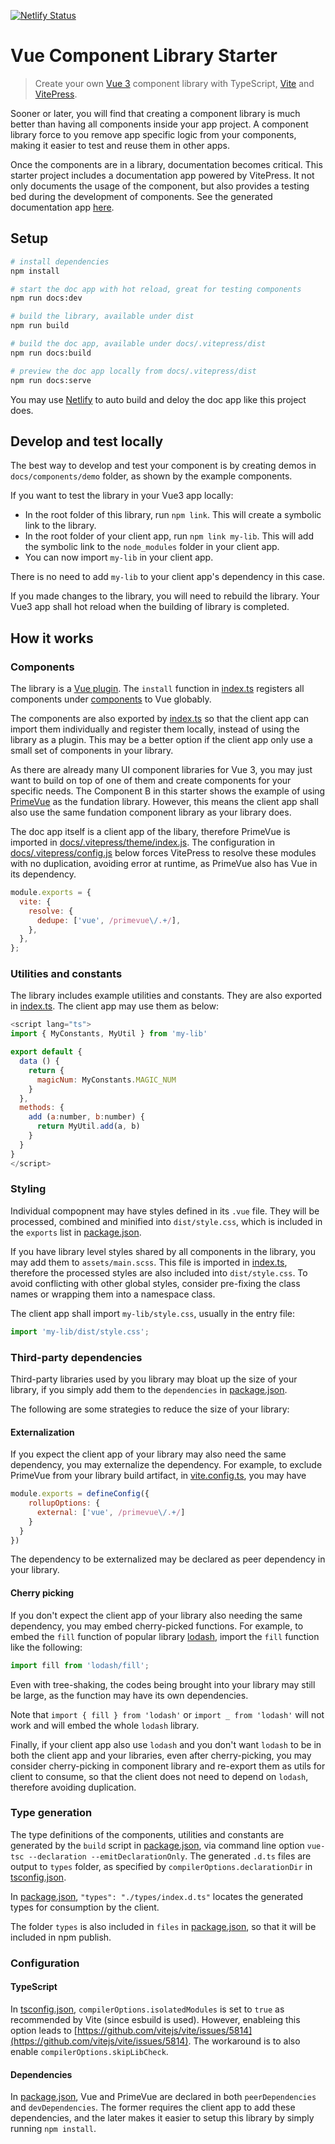 [![Netlify Status](https://api.netlify.com/api/v1/badges/b1b84831-789e-4629-a9e3-55a36e136653/deploy-status)](https://app.netlify.com/sites/sharp-babbage-154f0a/deploys)

# Vue Component Library Starter

> Create your own [Vue 3](https://v3.vuejs.org/) component library with TypeScript, [Vite](https://vitejs.dev) and [VitePress](https://vitepress.vuejs.org/).

Sooner or later, you will find that creating a component library is much better than having all components inside your app project. A component library force to you remove app specific logic from your components, making it easier to test and reuse them in other apps.

Once the components are in a library, documentation becomes critical. This starter project includes a documentation app powered by VitePress. It not only documents the usage of the component, but also provides a testing bed during the development of components. See the generated documentation app [here](https://sharp-babbage-154f0a.netlify.com/).

## Setup

```bash
# install dependencies
npm install

# start the doc app with hot reload, great for testing components
npm run docs:dev

# build the library, available under dist
npm run build

# build the doc app, available under docs/.vitepress/dist
npm run docs:build

# preview the doc app locally from docs/.vitepress/dist
npm run docs:serve
```

You may use [Netlify](https://www.netlify.com/) to auto build and deloy the doc app like this project does.

## Develop and test locally

The best way to develop and test your component is by creating demos in `docs/components/demo` folder, as shown by the example components.

If you want to test the library in your Vue3 app locally:

- In the root folder of this library, run `npm link`. This will create a symbolic link to the library.
- In the root folder of your client app, run `npm link my-lib`. This will add the symbolic link to the `node_modules` folder in your client app.
- You can now import `my-lib` in your client app.

There is no need to add `my-lib` to your client app's dependency in this case.

If you made changes to the library, you will need to rebuild the library. Your Vue3 app shall hot reload when the building of library is completed.

## How it works

### Components

The library is a [Vue plugin](https://v3.vuejs.org/guide/plugins.html). The `install` function in [index.ts](src/index.ts) registers all components under [components](src/components) to Vue globably.

The components are also exported by [index.ts](src/index.ts) so that the client app can import them individually and register them locally, instead of using the library as a plugin. This may be a better option if the client app only use a small set of components in your library.

As there are already many UI component libraries for Vue 3, you may just want to build on top of one of them and create components for your specific needs. The Component B in this starter shows the example of using [PrimeVue](https://www.primefaces.org/primevue/) as the fundation library. However, this means the client app shall also use the same fundation component library as your library does.

The doc app itself is a client app of the libary, therefore PrimeVue is imported in [docs/.vitepress/theme/index.js](docs/.vitepress/theme/index.js). The configuration in [docs/.vitepress/config.js](docs/.vitepress/config.js) below forces VitePress to resolve these modules with no duplication, avoiding error at runtime, as PrimeVue also has Vue in its dependency.

```js
module.exports = {
  vite: {
    resolve: {
      dedupe: ['vue', /primevue\/.+/],
    },
  },
};
```

### Utilities and constants

The library includes example utilities and constants. They are also exported in [index.ts](src/index.ts). The client app may use them as below:

```js
<script lang="ts">
import { MyConstants, MyUtil } from 'my-lib'

export default {
  data () {
    return {
      magicNum: MyConstants.MAGIC_NUM
    }
  },
  methods: {
    add (a:number, b:number) {
      return MyUtil.add(a, b)
    }
  }
}
</script>
```

### Styling

Individual compopnent may have styles defined in its `.vue` file. They will be processed, combined and minified into `dist/style.css`, which is included in the `exports` list in [package.json](package.json).

If you have library level styles shared by all components in the library, you may add them to `assets/main.scss`. This file is imported in [index.ts](src/index.ts), therefore the processed styles are also included into `dist/style.css`. To avoid conflicting with other global styles, consider pre-fixing the class names or wrapping them into a namespace class.

The client app shall import `my-lib/style.css`, usually in the entry file:

```js
import 'my-lib/dist/style.css';
```

### Third-party dependencies

Third-party libraries used by you library may bloat up the size of your library, if you simply add them to the `dependencies` in [package.json](package.json).

The following are some strategies to reduce the size of your library:

#### Externalization

If you expect the client app of your library may also need the same dependency, you may externalize the dependency. For example, to exclude PrimeVue from your library build artifact, in [vite.config.ts](vite.config.ts), you may have

```js
module.exports = defineConfig({
    rollupOptions: {
      external: ['vue', /primevue\/.+/]
    }
  }
})
```

The dependency to be externalized may be declared as peer dependency in your library.

#### Cherry picking

If you don't expect the client app of your library also needing the same dependency, you may embed cherry-picked functions. For example, to embed the `fill` function of popular library [lodash](https://lodash.com), import the `fill` function like the following:

```js
import fill from 'lodash/fill';
```

Even with tree-shaking, the codes being brought into your library may still be large, as the function may have its own dependencies.

Note that `import { fill } from 'lodash'` or `import _ from 'lodash'` will not work and will embed the whole `lodash` library.

Finally, if your client app also use `lodash` and you don't want `lodash` to be in both the client app and your libraries, even after cherry-picking, you may consider cherry-picking in component library and re-export them as utils for client to consume, so that the client does not need to depend on `lodash`, therefore avoiding duplication.

### Type generation

The type definitions of the components, utilities and constants are generated by the `build` script in [package.json](package.json), via command line option `vue-tsc --declaration --emitDeclarationOnly`. The generated `.d.ts` files are output to `types` folder, as specified by `compilerOptions.declarationDir` in [tsconfig.json](tsconfig.json).

In [package.json](package.json), `"types": "./types/index.d.ts"` locates the generated types for consumption by the client.

The folder `types` is also included in `files` in [package.json](package.json), so that it will be included in npm publish.

### Configuration

#### TypeScript

In [tsconfig.json](tsconfig.js), `compilerOptions.isolatedModules` is set to `true` as recommended by Vite (since esbuild is used). However, enableing this option leads to [https://github.com/vitejs/vite/issues/5814](https://github.com/vitejs/vite/issues/5814). The workaround is to also enable `compilerOptions.skipLibCheck`.

#### Dependencies

In [package.json](package.json), Vue and PrimeVue are declared in both `peerDependencies` and `devDependencies`. The former requires the client app to add these dependencies, and the later makes it easier to setup this library by simply running `npm install`.
